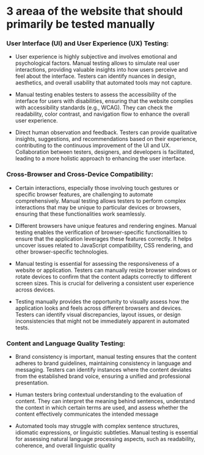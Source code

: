 <h1>3 areaa of the website that should primarily be tested manually</h1>

<h3>User Interface (UI) and User Experience (UX) Testing:</h3>

- User experience is highly subjective and involves emotional and psychological factors. Manual testing allows to simulate real user interactions, providing valuable insights into how users perceive and feel about the interface. Testers can identify nuances in design, aesthetics, and overall usability that automated tools may not capture.

- Manual testing enables testers to assess the accessibility of the interface for users with disabilities, ensuring that the website complies with accessibility standards (e.g., WCAG). They can check the readability, color contrast, and navigation flow to enhance the overall user experience.

- Direct human observation and feedback. Testers can provide qualitative insights, suggestions, and recommendations based on their experience, contributing to the continuous improvement of the UI and UX. Collaboration between testers, designers, and developers is facilitated, leading to a more holistic approach to enhancing the user interface.

<h3>Cross-Browser and Cross-Device Compatibility:</h3>

- Certain interactions, especially those involving touch gestures or specific browser features, are challenging to automate comprehensively. Manual testing allows testers to perform complex interactions that may be unique to particular devices or browsers, ensuring that these functionalities work seamlessly.

- Different browsers have unique features and rendering engines. Manual testing enables the verification of browser-specific functionalities to ensure that the application leverages these features correctly. It helps uncover issues related to JavaScript compatibility, CSS rendering, and other browser-specific technologies.

- Manual testing is essential for assessing the responsiveness of a website or application. Testers can manually resize browser windows or rotate devices to confirm that the content adapts correctly to different screen sizes. This is crucial for delivering a consistent user experience across devices.

- Testing manually provides the opportunity to visually assess how the application looks and feels across different browsers and devices. Testers can identify visual discrepancies, layout issues, or design inconsistencies that might not be immediately apparent in automated tests.



<h3>Content and Language Quality Testing:</h3>

- Brand consistency is important, manual testing ensures that the content adheres to brand guidelines, maintaining consistency in language and messaging. Testers can identify instances where the content deviates from the established brand voice, ensuring a unified and professional presentation.


- Human testers bring contextual understanding to the evaluation of content. They can interpret the meaning behind sentences, understand the context in which certain terms are used, and assess whether the content effectively communicates the intended message

- Automated tools may struggle with complex sentence structures, idiomatic expressions, or linguistic subtleties. Manual testing is essential for assessing natural language processing aspects, such as readability, coherence, and overall linguistic quality



